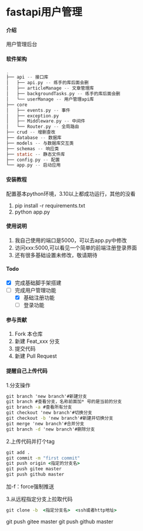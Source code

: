 # fastapi用户管理

#### 介绍

用户管理后台

#### 软件架构

<!-- - api 
  - userManage
  - articleManage 
  - 其他的几个都是练手的库后面会改
- app.py -- 启动应用
- config.py
- db -- 数据库
- model -- 模型
- utils -- 工具 -->

```c
.
├── api -- 接口库
│   ├── api.py -- 练手的库后面会删
│   ├── articleManage -- 文章管理库
│   ├── backgroundTasks.py -- 练手的库后面会删
│   └── userManage -- 用户管理api库
├── core
│   ├── events.py -- 事件
│   ├── exception.py
│   ├── Middleware.py -- 中间件
│   └── Router.py -- 全局路由
├── crud -- 增删查改
├── database -- 数据库
├── models -- 与数据库交互类
├── schemas -- 响应类
├── static -- 静态文件库
├── config.py -- 配置
└── app.py -- 启动应用
```


#### 安装教程

配置基本python环境，3.10以上都成功运行，其他的没看
1. pip install -r requirements.txt
2. python app.py

#### 使用说明

1. 我自己使用的端口是5000，可以去app.py中修改
2. 访问xxx:5000,可以看见一个简单的前端注册登录界面
3. 还有很多基础设置未修改，敬请期待


#### Todo

- [x] 完成基础脚手架搭建
- [ ] 完成用户管理功能
  - [x] 基础注册功能
  - [ ] 登录功能

#### 参与贡献

1. Fork 本仓库
2. 新建 Feat_xxx 分支
3. 提交代码
4. 新建 Pull Request

#### 提醒自己上传代码

1.分支操作

```cmd
git branch 'new branch'#新建分支
git branch #查看分支，名称前面加* 号的是当前的分支
git branch -a #查看所有分支
git checkout 'new branch'#切换分支
git checkout -b 'new branch'#新建并切换分支
git merge 'new branch'#合并分支
git branch -d 'new branch'#删除分支
```

2.上传代码并打个tag

```cmd
git add .
git commit -m "first commit"
git push origin <指定的分支名>
git push gitee master
git push github master
```

加-f：force强制推送

3.从远程指定分支上拉取代码

```cmd
git clone -b  <指定分支名>  <ssh或者http地址> 
```

git push gitee master
git push github master

<!-- #### 特技

1.  使用 Readme\_XXX.md 来支持不同的语言，例如 Readme\_en.md, Readme\_zh.md
2.  Gitee 官方博客 [blog.gitee.com](https://blog.gitee.com)
3.  你可以 [https://gitee.com/explore](https://gitee.com/explore) 这个地址来了解 Gitee 上的优秀开源项目
4.  [GVP](https://gitee.com/gvp) 全称是 Gitee 最有价值开源项目，是综合评定出的优秀开源项目
5.  Gitee 官方提供的使用手册 [https://gitee.com/help](https://gitee.com/help)
6.  Gitee 封面人物是一档用来展示 Gitee 会员风采的栏目 [https://gitee.com/gitee-stars/](https://gitee.com/gitee-stars/) -->
